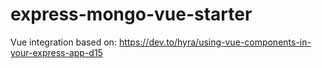 # express-mongo-vue-starter

Vue integration based on: https://dev.to/hyra/using-vue-components-in-your-express-app-d15
